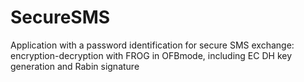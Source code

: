 # SecureSMS
Application with a password identification for secure SMS  exchange: encryption-decryption with FROG in OFBmode,  including EC DH key generation and Rabin signature
